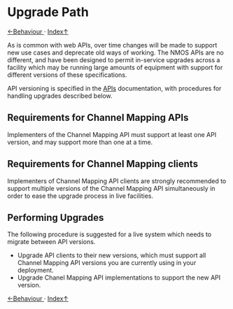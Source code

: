 # Upgrade Path

[←Behaviour ](4.0._Behaviour.md) · [ Index↑ ](..)



As is common with web APIs, over time changes will be made to support new use cases and deprecate old ways of working. The NMOS APIs are no different, and have been designed to permit in-service upgrades across a facility which may be running large amounts of equipment with support for different versions of these specifications.

API versioning is specified in the [APIs](2.0._APIs.md) documentation, with procedures for handling upgrades described below.

## Requirements for Channel Mapping APIs

Implementers of the Channel Mapping API must support at least one API version, and may support more than one at a time.

## Requirements for Channel Mapping clients

Implementers of Channel Mapping API clients are strongly recommended to support multiple versions of the Channel Mapping API simultaneously in order to ease the upgrade process in live facilities.

## Performing Upgrades

The following procedure is suggested for a live system which needs to migrate between API versions.

* Upgrade API clients to their new versions, which must support all Channel Mapping API versions you are currently using in your deployment.
* Upgrade Chanel Mapping API implementations to support the new API version.

[←Behaviour ](4.0._Behaviour.md) · [ Index↑ ](..)
